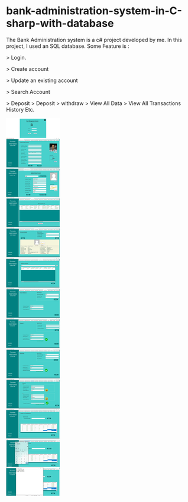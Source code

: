 # bank-administration-system-in-C-sharp-with-database
The Bank Administration system is a c# project developed by me. In this project, I used an SQL database. Some Feature is :         
<p>> Login.</p>
<p>> Create account</p>
<p>> Update an existing account</p>
<p>> Search Account</p>
<p>> Deposit > Deposit > withdraw  > View All Data > View All Transactions History Etc.</p>
<img src="https://github.com/hamidpy/bank-administration-system-in-C-sharp-with-database/blob/master/bank-management-system-in-c-sharp.webp" />
